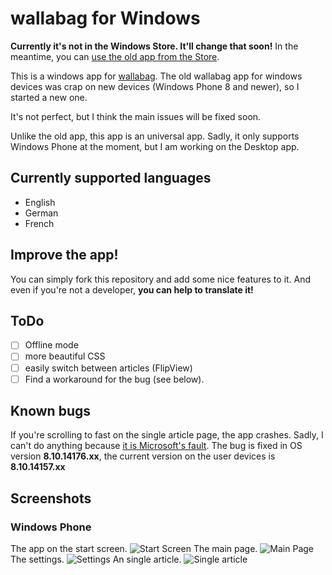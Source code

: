 wallabag for Windows
================
**Currently it's not in the Windows Store. It'll change that soon!**
In the meantime, you can [use the old app from the Store](http://www.windowsphone.com/en-us/store/app/wallabag/ff890514-348c-4d0b-9b43-153fff3f7450).

This is a windows app for [wallabag](http://wallabag.org).
The old wallabag app for windows devices was crap on new devices (Windows Phone 8 and newer), so I started a new one.

It's not perfect, but I think the main issues will be fixed soon.

Unlike the old app, this app is an universal app. Sadly, it only supports Windows Phone at the moment, but I am working on the Desktop app.

## Currently supported languages
- English
- German
- French

## Improve the app!
You can simply fork this repository and add some nice features to it.
And even if you're not a developer, **you can help to translate it!**

## ToDo
- [ ] Offline mode
- [ ] more beautiful CSS
- [ ] easily switch between articles (FlipView)
- [ ] Find a workaround for the bug (see below).

## Known bugs
If you're scrolling to fast on the single article page, the app crashes.
Sadly, I can't do anything because [it is Microsoft's fault](https://social.msdn.microsoft.com/Forums/windowsapps/en-US/854abfa2-5312-4583-92d9-26430c7f5d9c/universal-app-webview-crashing-when-scrolling-windows-phone-81?forum=wpdevelop#006e77f5-474f-4162-8b90-86d4ea5c8d58).
The bug is fixed in OS version **8.10.14176.xx**, the current version on the user devices is **8.10.14157.xx**

## Screenshots
### Windows Phone
The app on the start screen.
![Start Screen](additional/screenshots/phone/startscreen.png)
The main page.
![Main Page](additional/screenshots/phone/mainpage.png)
The settings.
![Settings](additional/screenshots/phone/settings.png)
An single article.
![Single article](additional/screenshots/phone/article.png)

